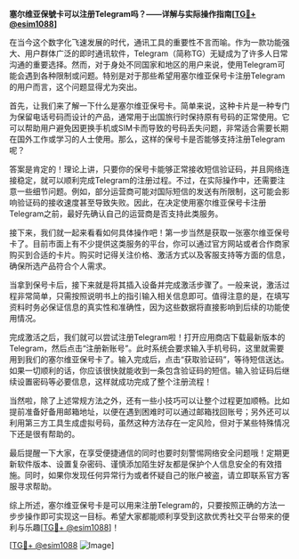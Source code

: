 **塞尔维亚保號卡可以注册Telegram吗？——详解与实际操作指南[[TG💪+ @esim1088](https://t.me/s/esim1088)]**

在当今这个数字化飞速发展的时代，通讯工具的重要性不言而喻。作为一款功能强大、用户群体广泛的即时通讯软件，Telegram（简称TG）无疑成为了许多人日常沟通的重要选择。然而，对于身处不同国家和地区的用户来说，使用Telegram可能会遇到各种限制或问题。特别是对于那些希望用塞尔维亚保号卡注册Telegram的用户而言，这个问题显得尤为突出。

首先，让我们来了解一下什么是塞尔维亚保号卡。简单来说，这种卡片是一种专门为保留电话号码而设计的产品，通常用于出国旅行时保持原有号码的正常使用。它可以帮助用户避免因更换手机或SIM卡而导致的号码丢失问题，非常适合需要长期在国外工作或学习的人士使用。那么，这样的保号卡是否能够支持注册Telegram呢？

答案是肯定的！理论上讲，只要你的保号卡能够正常接收短信验证码，并且网络连接稳定，就可以顺利完成Telegram的注册过程。不过，在实际操作中，还需要注意一些细节问题。例如，部分运营商可能对国际短信的发送有所限制，这可能会影响验证码的接收速度甚至导致失败。因此，在决定使用塞尔维亚保号卡注册Telegram之前，最好先确认自己的运营商是否支持此类服务。

接下来，我们就一起来看看如何具体操作吧！第一步当然是获取一张塞尔维亚保号卡了。目前市面上有不少提供这类服务的平台，你可以通过官方网站或者合作商家购买到合适的卡片。购买时记得关注价格、激活方式以及客服支持等方面的信息，确保所选产品符合个人需求。

当拿到保号卡后，接下来就是将其插入设备并完成激活步骤了。一般来说，激活过程非常简单，只需按照说明书上的指引输入相关信息即可。值得注意的是，在填写资料时务必保证信息的真实性和准确性，因为这些数据将直接影响到后续的功能使用情况。

完成激活之后，我们就可以尝试注册Telegram啦！打开应用商店下载最新版本的Telegram，然后点击“注册新账号”。此时系统会要求输入手机号码，这里就需要用到我们的塞尔维亚保号卡了。输入完成后，点击“获取验证码”，等待短信送达。如果一切顺利的话，你应该很快就能收到一条包含验证码的短信。输入验证码后继续设置密码等必要信息，这样就成功完成了整个注册流程！

当然啦，除了上述常规方法之外，还有一些小技巧可以让整个过程更加顺畅。比如提前准备好备用邮箱地址，以便在遇到困难时可以通过邮箱找回账号；另外还可以利用第三方工具生成虚拟号码，虽然这种方法存在一定风险，但对于某些特殊情况下还是很有帮助的。

最后提醒一下大家，在享受便捷通信的同时也要时刻警惕网络安全问题哦！定期更新软件版本、设置复杂密码、谨慎添加陌生好友都是保护个人信息安全的有效措施。同时，如果你发现任何异常行为或者怀疑自己的账户被盗，请立即联系官方客服寻求帮助。

综上所述，塞尔维亚保号卡是可以用来注册Telegram的，只要按照正确的方法一步步操作即可实现这一目标。希望大家都能顺利享受到这款优秀社交平台带来的便利与乐趣[[TG💪+ @esim1088](https://t.me/s/esim1088)]！

[[TG💪+ @esim1088](https://t.me/s/esim1088) ![Image](https://i.postimg.cc/4NQfJmqS/Snipaste-2025-05-13-00-14-12.png)]